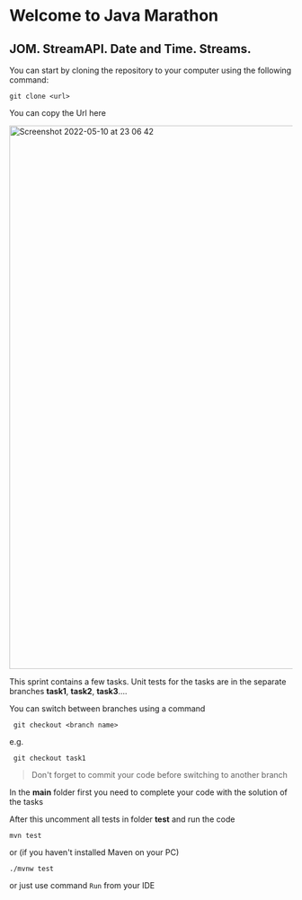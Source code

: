 # Welcome to Java Marathon
## JOM. StreamAPI. Date and Time. Streams.

You can start by cloning the repository to your computer using the following command:
```
git clone <url>
```
You can copy the Url here

<img width="968" alt="Screenshot 2022-05-10 at 23 06 42" src="https://user-images.githubusercontent.com/61456363/167713268-c89a4125-9467-47a6-a2d8-eb6fcefcc1dd.png">


This sprint contains a few tasks. Unit tests for the tasks are in the separate branches **task1**, **task2**, **task3**....

You can switch between branches using a command
```
 git checkout <branch name>
```
e.g.
```
 git checkout task1
 ```
> Don't forget to commit your code before switching to another branch

In the **main** folder first you need to complete your code with the solution of the tasks

After this uncomment all tests in folder **test** and run the code
```
mvn test
```
or (if you haven't installed Maven on your PC)
```
./mvnw test
```
or just use command `Run` from your IDE